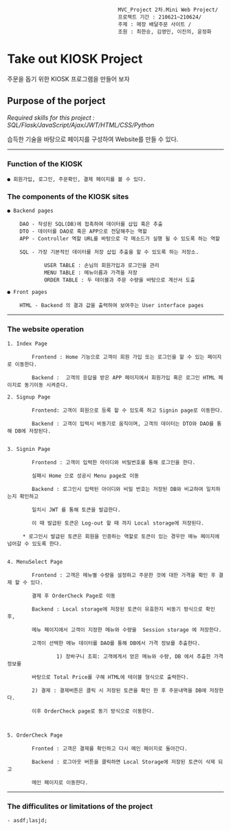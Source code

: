                                         MVC_Project 2차.Mini Web Project/
                                        프로젝트 기간 : 210621~210624/
                                        주제 : 매장 배달주문 사이트 /
                                        조원 : 최한승, 김영민, 이진의, 윤정화

# Take out KIOSK Project

주문을 돕기 위한 KIOSK 프로그램을 만들어 보자

## Purpose of the porject

_Required skills for this project : SQL/Flask/JavaScript/Ajax/JWT/HTML/CSS/Python_

습득한 기술을 바탕으로 페이지를 구성하여 Website를 만들 수 있다.

---

### Function of the KIOSK

    ● 회원가입, 로그인, 주문확인, 결제 페이지를 볼 수 있다.

### The components of the KIOSK sites

    ● Backend pages

        DAO - 작성된 SQL(DB)에 접촉하여 데이터를 삽입 혹은 추출
        DTO - 데이터를 DAO로 혹은 APP으로 전달해주는 역할
        APP - Controller 역할 URL를 바탕으로 각 메소드가 실행 될 수 있도록 하는 역할

        SQL - 가장 기본적인 데이터를 저장 삽입 추출을 할 수 있도록 하는 저장소.

                USER TABLE : 손님의 회원가입과 로그인을 관리
                MENU TABLE : 메뉴이름과 가격을 저장
                ORDER TABLE : 두 테이블과 주문 수량을 바탕으로 계산서 도출

    ● Front pages

        HTML - Backend 의 결과 값을 출력하여 보여주는 User interface pages

---

### The website operation

    1. Index Page

            Frontend : Home 기능으로 고객이 회원 가입 또는 로그인을 할 수 있는 페이지로 이동한다.

            Backend :  고객의 응답을 받은 APP 페이지에서 회원가입 혹은 로그인 HTML 페이지로 동기이동 시켜준다.

    2. Signup Page

            Frontend: 고객이 회원으로 등록 할 수 있도록 하고 Signin page로 이동한다.

            Backend : 고객이 입력시 비동기로 움직이며, 고객의 데이터는 DTO와 DAO를 통해 DB에 저장된다.


    3. Signin Page

            Frontend : 고객이 입력한 아이디와 비밀번호를 통해 로그인을 한다.

    		실패시 Home 으로 성공시 Menu page로 이동

            Backend : 로그인시 입력된 아이디와 비밀 번호는 저장된 DB와 비교하여 일치하는지 확인하고

    		일치시 JWT 를 통해 토큰을 발급한다.

            이 때 발급된 토큰은 Log-out 할 때 까지 Local storage에 저장된다.

         * 로그인시 발급된 토큰은 회원을 인증하는 역할로 토큰이 있는 경우만 메뉴 페이지에 넘어갈 수 있도록 한다.


    4. MenuSelect Page

            Frontend : 고객은 메뉴별 수량을 설정하고 주문한 것에 대한 가격을 확인 후 결제 할 수 있다.

    		결제 후 OrderCheck Page로 이동

            Backend : Local storage에 저장된 토큰이 유효한지 비동기 방식으로 확인 후,

    		메뉴 페이지에서 고객이 지정한 메뉴와 수량을  Session storage 에 저장한다.

    		고객이 선택한 메뉴 데이터를 DAO를 통해 DB에서 가격 정보를 추출한다.

             		1) 장바구니 조회: 고객에게서 얻은 메뉴와 수량, DB 에서 추출한 가격 정보를

    		바탕으로 Total Price를 구해 HTML에 테이블 형식으로 출력한다.

    		2) 결제 : 결제버튼은 클릭 시 저장된 토큰을 확인 한 후 주문내역을 DB에 저장한다.

    		이후 OrderCheck page로 동기 방식으로 이동한다.



    5. OrderCheck Page

            Fronted : 고객은 결제를 확인하고 다시 메인 페이지로 돌아간다.

            Backend : 로그아웃 버튼을 클릭하면 Local Storage에 저장된 토큰이 삭제 되고

    		메인 페이지로 이동한다.

---

### The difficulites or limitations of the project

    - asdf;lasjd;
